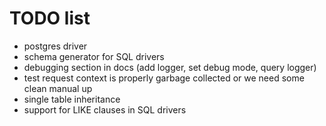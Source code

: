 # TODO list

- postgres driver
- schema generator for SQL drivers
- debugging section in docs (add logger, set debug mode, query logger)
- test request context is properly garbage collected or we need some clean manual up
- single table inheritance
- support for LIKE clauses in SQL drivers
